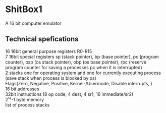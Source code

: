 # ShitBox1
A 16 bit computer emulator  

## Technical spefications

16 16bit general purpose registers R0-R15  
7 16bit special registers sp (stack pointer), bp (base pointer), pc (program counter), osp (os stack pointer), obp (os base pointer), rpc (reserve program counter for saving a processes pc when it is interrupted)   
2 stacks one for operating system and one for currently executing process (save stack when process is blocked by os)  
Flags(Zero, Negative, Positive, Kernel-/Usermode, Disable interrupts, )  
16 bit addresses  
32bit instructions (8 op code, 4 dest, 4 sr1, 16 immediate/sr2)  
2¹⁶-1 byte memory  
list of process stacks  
